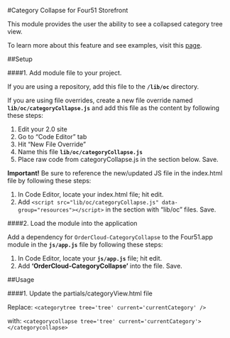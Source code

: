 #Category Collapse for Four51 Storefront 

This module provides the user the ability to see a collapsed category tree view.

To learn more about this feature and see examples, visit this [page](https://volition.four51ordercloud.com/store/product/CategoryCollapse).

##Setup

####1. Add module file to your project.

If you are using a repository, add this file to the **`/lib/oc`** directory.

If you are using file overrides, create a new file override named **`lib/oc/categoryCollapse.js`** and add this file as the content by following these steps:

1. Edit your 2.0 site
2. Go to “Code Editor” tab
3. Hit “New File Override”
4. Name this file **`lib/oc/categoryCollapse.js`**
5. Place raw code from categoryCollapse.js in the section below. Save.

**Important!** Be sure to reference the new/updated JS file in the index.html file by following these steps:

1. In Code Editor, locate your index.html file; hit edit.
2. Add `<script src="lib/oc/categoryCollapse.js" data-group="resources"></script>` in the section with “lib/oc” files. Save.

####2. Load the module into the application

Add a dependency for `OrderCloud-CategoryCollapse` to the Four51.app module in the **`js/app.js`** file by following these steps:

1. In Code Editor, locate your **`js/app.js`** file; hit edit.
2. Add **‘OrderCloud-CategoryCollapse’** into the file. Save.

##Usage

####1. Update the partials/categoryView.html file

Replace: `<categorytree tree='tree' current='currentCategory' />`

with: `<categorycollapse tree='tree' current='currentCategory'></categorycollapse>` 
